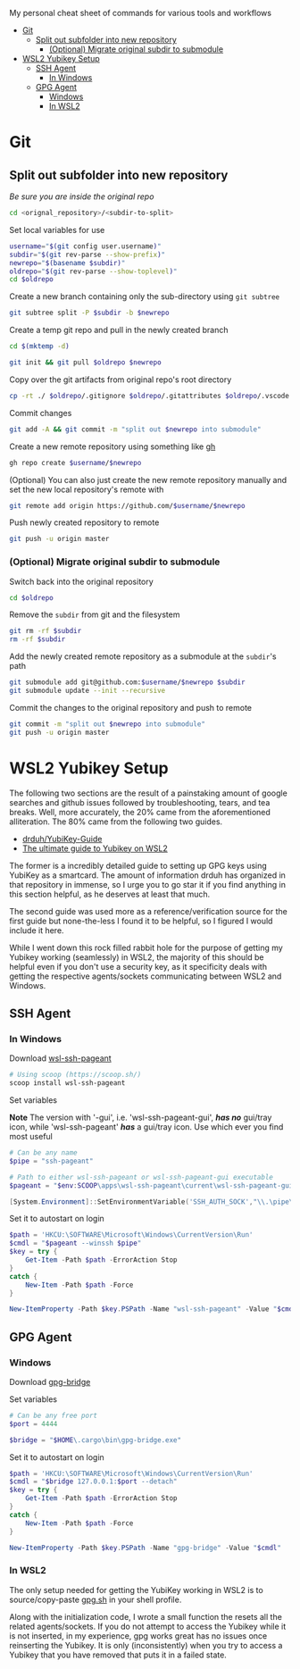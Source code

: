 My personal cheat sheet of commands for various tools and workflows

- [Git](#git)
  - [Split out subfolder into new repository](#split-out-subfolder-into-new-repository)
    - [(Optional) Migrate original subdir to submodule](#optional-migrate-original-subdir-to-submodule)
- [WSL2 Yubikey Setup](#wsl2-yubikey-setup)
  - [SSH Agent](#ssh-agent)
    - [In Windows](#in-windows)
  - [GPG Agent](#gpg-agent)
    - [Windows](#windows)
    - [In WSL2](#in-wsl2)

# Git

## Split out subfolder into new repository

*Be sure you are inside the original repo*

```sh
cd <orignal_repository>/<subdir-to-split>
```

Set local variables for use

```sh
username="$(git config user.username)"
subdir="$(git rev-parse --show-prefix)"
newrepo="$(basename $subdir)"
oldrepo="$(git rev-parse --show-toplevel)"
cd $oldrepo
```

Create a new branch containing only the sub-directory using `git subtree`

```sh
git subtree split -P $subdir -b $newrepo
```

Create a temp git repo and pull in the newly created branch

```sh
cd $(mktemp -d)

git init && git pull $oldrepo $newrepo
```

Copy over the git artifacts from original repo's root directory

```sh
cp -rt ./ $oldrepo/.gitignore $oldrepo/.gitattributes $oldrepo/.vscode
```

Commit changes

```sh
git add -A && git commit -m "split out $newrepo into submodule"
```

Create a new remote repository using something like [gh](https://github.com/cli/cli)

```sh
gh repo create $username/$newrepo
```

(Optional) You can also just create the new remote repository manually and set the new local repository's remote with

```sh
git remote add origin https://github.com/$username/$newrepo
```

Push newly created repository to remote

```sh
git push -u origin master
```

### (Optional) Migrate original subdir to submodule

Switch back into the original repository

```sh
cd $oldrepo
```

Remove the `subdir` from git and the filesystem

```sh
git rm -rf $subdir
rm -rf $subdir
```

Add the newly created remote repository as a submodule at the `subdir`'s path

```sh
git submodule add git@github.com:$username/$newrepo $subdir
git submodule update --init --recursive
```

Commit the changes to the original repository and push to remote

```sh
git commit -m "split out $newrepo into submodule"
git push -u origin master
```

# WSL2 Yubikey Setup

The following two sections are the result of a painstaking amount of google searches and github issues followed by troubleshooting, tears, and tea breaks. Well, more accurately, the 20% came from the aforementioned alliteration. The 80% came from the following two guides.  

 - [drduh/YubiKey-Guide](https://github.com/drduh/YubiKey-Guide)
 - [The ultimate guide to Yubikey on WSL2](https://dev.to/dzerycz/series/11353)

The former is a incredibly detailed guide to setting up GPG keys using YubiKey as a smartcard. The amount of information drduh has organized in that repository in immense, so I urge you to go star it if you find anything in this section helpful, as he deserves at least that much.

The second guide was used more as a reference/verification source for the first guide but none-the-less I found it to be helpful, so I figured I would include it here.

While I went down this rock filled rabbit hole for the purpose of getting my Yubikey working (seamlessly) in WSL2, the majority of this should be helpful even if you don't use a security key, as it specificity deals with getting the respective agents/sockets communicating between WSL2 and Windows.

## SSH Agent 

### In Windows

Download [wsl-ssh-pageant](https://github.com/benpye/wsl-ssh-pageant)

```powershell
# Using scoop (https://scoop.sh/)
scoop install wsl-ssh-pageant
```

Set variables

**Note**  The version with '-gui', i.e. 'wsl-ssh-pageant-gui', ***has no*** gui/tray icon, while 'wsl-ssh-pageant' ***has*** a gui/tray icon. Use which ever you find most useful

```powershell
# Can be any name
$pipe = "ssh-pageant"

# Path to either wsl-ssh-pageant or wsl-ssh-pageant-gui executable
$pageant = "$env:SCOOP\apps\wsl-ssh-pageant\current\wsl-ssh-pageant-gui.exe"

[System.Environment]::SetEnvironmentVariable('SSH_AUTH_SOCK',"\\.\pipe\$pipe")
```

Set it to autostart on login

```powershell
$path = 'HKCU:\SOFTWARE\Microsoft\Windows\CurrentVersion\Run'
$cmdl = "$pageant --winssh $pipe"
$key = try {
    Get-Item -Path $path -ErrorAction Stop
}
catch {
    New-Item -Path $path -Force
}

New-ItemProperty -Path $key.PSPath -Name "wsl-ssh-pageant" -Value "$cmdl"
``` 

## GPG Agent 

### Windows

Download [gpg-bridge](https://github.com/BusyJay/gpg-bridge)

Set variables

```powershell
# Can be any free port
$port = 4444

$bridge = "$HOME\.cargo\bin\gpg-bridge.exe"
```

Set it to autostart on login

```powershell
$path = 'HKCU:\SOFTWARE\Microsoft\Windows\CurrentVersion\Run'
$cmdl = "$bridge 127.0.0.1:$port --detach"
$key = try {
    Get-Item -Path $path -ErrorAction Stop
}
catch {
    New-Item -Path $path -Force
}

New-ItemProperty -Path $key.PSPath -Name "gpg-bridge" -Value "$cmdl"
```

### In WSL2

The only setup needed for getting the YubiKey working in WSL2 is to source/copy-paste [gpg.sh](sh/gpg.sh) in your shell profile. 

Along with the initialization code, I wrote a small function the resets all the related agents/sockets. If you do not attempt to access the Yubikey while it is not inserted, in my experience, gpg works great has no issues once reinserting the Yubikey. It is only (inconsistently) when you try to access a Yubikey that you have removed that puts it in a failed state. 